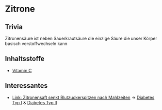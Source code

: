 # Zitrone

## Trivia
Zitronensäure ist neben Sauerkrautsäure die einzige Säure die unser Körper basisch verstoffwechseln kann
## Inhaltsstoffe
- [Vitamin C](../Nahrungs_Inhaltsstoffe/Vitamine/Vitamin%20C.md)

## Interessantes
- [Link: Zitronensaft senkt Blutzuckerspitzen nach Mahlzeiten](https://www.heilpraxisnet.de/naturheilpraxis/diabetes-zitronensaft-senkt-blutzuckerspitzen-nach-mahlzeiten-20211106550015/) -> [Diabetes Typ I](../../Menschlicher_Körper/Leiden/Diabetes/Diabetes%20Typ%201/Diabetes%20Typ%20I.md) & [Diabetes Typ II](../../Menschlicher_Körper/Leiden/Diabetes/Diabetes%20Typ%20II.md)